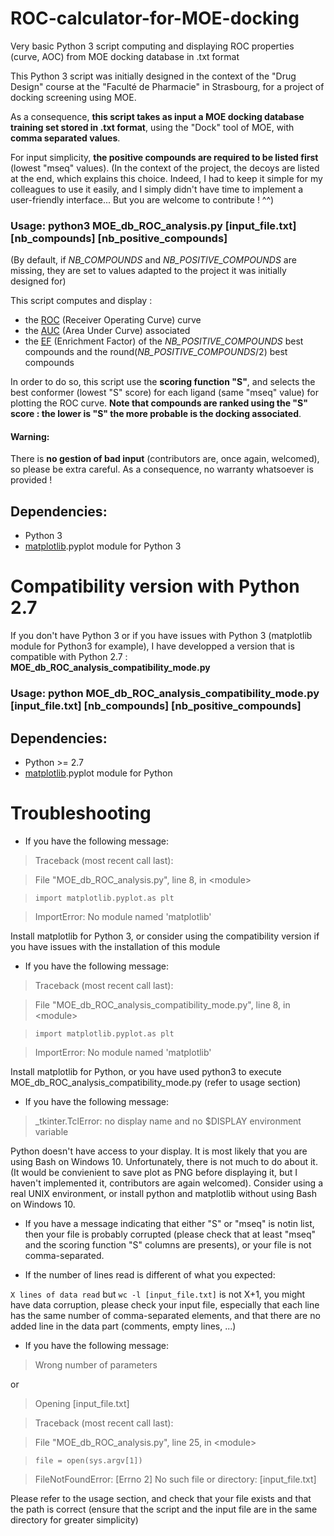 # ROC-calculator-for-MOE-docking
Very basic Python 3 script computing and displaying ROC properties (curve, AOC) from MOE docking database in .txt format

This Python 3 script was initially designed in the context of the "Drug Design" course at the "Faculté de Pharmacie" in Strasbourg, for a project of docking screening using MOE.

As a consequence, **this script takes as input a MOE docking database training set stored in .txt format**, using the "Dock" tool of MOE, with **comma separated values**.

For input simplicity, **the positive compounds are required to be listed first** (lowest "mseq" values).
(In the context of the project, the decoys are listed at the end, which explains this choice. Indeed, I had to keep it simple for my colleagues to use it easily, and I simply didn't have time to implement a user-friendly interface... But you are welcome to contribute ! ^^)

### Usage: python3 MOE_db_ROC_analysis.py \[input_file.txt\] \[nb_compounds\] \[nb_positive_compounds\]
(By default, if *NB_COMPOUNDS* and *NB_POSITIVE_COMPOUNDS* are missing, they are set to values adapted to the project it was initially designed for)

This script computes and display : 
- the [ROC](https://en.wikipedia.org/wiki/Receiver_operating_characteristic) (Receiver Operating Curve) curve
- the [AUC](https://en.wikipedia.org/wiki/Receiver_operating_characteristic#Area_under_the_curve) (Area Under Curve) associated
- the [EF](https://dx.doi.org/10.1021%2Fjm0608356) (Enrichment Factor) of the *NB_POSITIVE_COMPOUNDS* best compounds and the round(*NB_POSITIVE_COMPOUNDS*/2) best compounds

In order to do so, this script use the **scoring function "S"**, and selects the best conformer (lowest "S" score) for each ligand (same "mseq" value) for plotting the ROC curve. **Note that compounds are ranked using the "S" score : the lower is "S" the more probable is the docking associated**.

#### Warning:
There is **no gestion of bad input** (contributors are, once again, welcomed), so please be extra careful. As a consequence, no warranty whatsoever is provided !

## Dependencies:
- Python 3
- [matplotlib](https://github.com/matplotlib/matplotlib).pyplot module for Python 3

# Compatibility version with Python 2.7
If you don't have Python 3 or if you have issues with Python 3 (matplotlib module for Python3 for example), I have developped a version that is compatible with Python 2.7 : **MOE_db_ROC_analysis_compatibility_mode.py**

### Usage: python MOE_db_ROC_analysis_compatibility_mode.py \[input_file.txt\] \[nb_compounds\] \[nb_positive_compounds\]

## Dependencies:
- Python >= 2.7
- [matplotlib](https://github.com/matplotlib/matplotlib).pyplot module for Python

# Troubleshooting
- If you have the following message:

> Traceback (most recent call last):

>   File "MOE_db_ROC_analysis.py", line 8, in \<module\>

>     import matplotlib.pyplot.as plt

> ImportError: No module named 'matplotlib'

Install matplotlib for Python 3, or consider using the compatibility version if you have issues with the installation of this module

- If you have the following message:

> Traceback (most recent call last):

>   File "MOE_db_ROC_analysis_compatibility_mode.py", line 8, in \<module\>

>     import matplotlib.pyplot.as plt

> ImportError: No module named 'matplotlib'

Install matplotlib for Python, or you have used python3 to execute MOE_db_ROC_analysis_compatibility_mode.py (refer to usage section)

- If you have the following message:

> \_tkinter.TclError: no display name and no $DISPLAY environment variable

Python doesn't have access to your display. It is most likely that you are using Bash on Windows 10. Unfortunately, there is not much to do about it. (It would be convienient to save plot as PNG before displaying it, but I haven't implemented it, contributors are again welcomed). Consider using a real UNIX environment, or install python and matplotlib without using Bash on Windows 10.

- If you have a message indicating that either "S" or "mseq" is notin list, then your file is probably corrupted (please check that at least "mseq" and the scoring function "S" columns are presents), or your file is not comma-separated.

- If the number of lines read is different of what you expected:

`X lines of data read` but `wc -l [input_file.txt]` is not X+1, you might have data corruption, please check your input file, especially that each line has the same number of comma-separated elements, and that there are no added line in the data part (comments, empty lines, ...)

- If you have the following message:

> Wrong number of parameters

or 

> Opening \[input_file.txt\]

> Traceback (most recent call last):

>   File "MOE_db_ROC_analysis.py", line 25, in \<module\>

>     file = open(sys.argv[1])

> FileNotFoundError: [Errno 2] No such file or directory: \[input_file.txt\]

Please refer to the usage section, and check that your file exists and that the path is correct (ensure that the script and the input file are in the same directory for greater simplicity)
